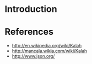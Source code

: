 # Introduction #



# References #

  * http://en.wikipedia.org/wiki/Kalah
  * http://mancala.wikia.com/wiki/Kalah
  * http://www.json.org/